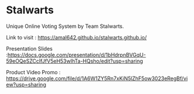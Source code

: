 # Stalwarts

Unique Online Voting System by Team Stalwarts.

Link to visit : https://amal642.github.io/stalwarts.github.io/

Presentation Slides :https://docs.google.com/presentation/d/1bHdrpnBVGqU-59eOQeSZCcIfJfV5eH53wIhTa-HQsho/edit?usp=sharing

Product Video Promo : https://drive.google.com/file/d/1A6W1ZY5Rn7xKiN5lZhF5ow3023eRegBf/view?usp=sharing

